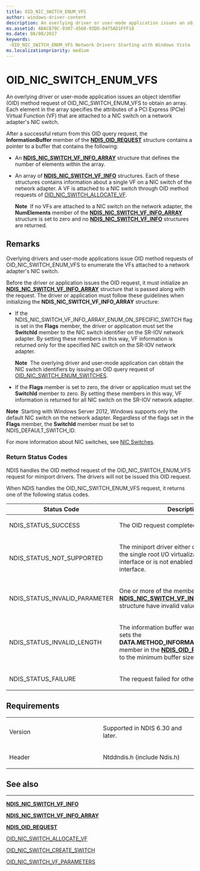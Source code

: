 ```yaml
---
title: OID_NIC_SWITCH_ENUM_VFS
author: windows-driver-content
description: An overlying driver or user-mode application issues an object identifier (OID) method request of OID_NIC_SWITCH_ENUM_VFS to obtain an array.
ms.assetid: ABACB70C-9307-4560-93DD-0475AD1FFF10
ms.date: 08/08/2017
keywords: 
 -OID_NIC_SWITCH_ENUM_VFS Network Drivers Starting with Windows Vista
ms.localizationpriority: medium
---
```


# OID\_NIC\_SWITCH\_ENUM\_VFS


An overlying driver or user-mode application issues an object identifier (OID) method request of OID\_NIC\_SWITCH\_ENUM\_VFS to obtain an array. Each element in the array specifies the attributes of a PCI Express (PCIe) Virtual Function (VF) that are attached to a NIC switch on a network adapter's NIC switch.

After a successful return from this OID query request, the **InformationBuffer** member of the [**NDIS\_OID\_REQUEST**](https://msdn.microsoft.com/library/windows/hardware/ff566710) structure contains a pointer to a buffer that contains the following:

-   An [**NDIS\_NIC\_SWITCH\_VF\_INFO\_ARRAY**](https://msdn.microsoft.com/library/windows/hardware/hh451592) structure that defines the number of elements within the array.

-   An array of [**NDIS\_NIC\_SWITCH\_VF\_INFO**](https://msdn.microsoft.com/library/windows/hardware/hh451591) structures. Each of these structures contains information about a single VF on a NIC switch of the network adapter. A VF is attached to a NIC switch through OID method requests of [OID\_NIC\_SWITCH\_ALLOCATE\_VF](oid-nic-switch-allocate-vf.md).

    **Note**  If no VFs are attached to a NIC switch on the network adapter, the **NumElements** member of the [**NDIS\_NIC\_SWITCH\_VF\_INFO\_ARRAY**](https://msdn.microsoft.com/library/windows/hardware/hh451592) structure is set to zero and no [**NDIS\_NIC\_SWITCH\_VF\_INFO**](https://msdn.microsoft.com/library/windows/hardware/hh451591) structures are returned.

     

Remarks
-------

Overlying drivers and user-mode applications issue OID method requests of OID\_NIC\_SWITCH\_ENUM\_VFS to enumerate the VFs attached to a network adapter's NIC switch.

Before the driver or application issues the OID request, it must initialize an [**NDIS\_NIC\_SWITCH\_VF\_INFO\_ARRAY**](https://msdn.microsoft.com/library/windows/hardware/hh451592) structure that is passed along with the request. The driver or application must follow these guidelines when initializing the **NDIS\_NIC\_SWITCH\_VF\_INFO\_ARRAY** structure:

-   If the NDIS\_NIC\_SWITCH\_VF\_INFO\_ARRAY\_ENUM\_ON\_SPECIFIC\_SWITCH flag is set in the **Flags** member, the driver or application must set the **SwitchId** member to the NIC switch identifier on the SR-IOV network adapter. By setting these members in this way, VF information is returned only for the specified NIC switch on the SR-IOV network adapter.

    **Note**  The overlying driver and user-mode application can obtain the NIC switch identifiers by issuing an OID query request of [OID\_NIC\_SWITCH\_ENUM\_SWITCHES](oid-nic-switch-enum-switches.md).

     

-   If the **Flags** member is set to zero, the driver or application must set the **SwitchId** member to zero. By setting these members in this way, VF information is returned for all NIC switch on the SR-IOV network adapter.

**Note**  Starting with Windows Server 2012, Windows supports only the default NIC switch on the network adapter. Regardless of the flags set in the **Flags** member, the **SwitchId** member must be set to NDIS\_DEFAULT\_SWITCH\_ID.

 

For more information about NIC switches, see [NIC Switches](https://msdn.microsoft.com/library/windows/hardware/hh439961).

### Return Status Codes

NDIS handles the OID method request of the OID\_NIC\_SWITCH\_ENUM\_VFS request for miniport drivers. The drivers will not be issued this OID request.

When NDIS handles the OID\_NIC\_SWITCH\_ENUM\_VFS request, it returns one of the following status codes.

<table>
<colgroup>
<col width="50%" />
<col width="50%" />
</colgroup>
<thead>
<tr class="header">
<th>Status Code</th>
<th>Description</th>
</tr>
</thead>
<tbody>
<tr class="odd">
<td><p>NDIS_STATUS_SUCCESS</p></td>
<td><p>The OID request completed successfully.</p></td>
</tr>
<tr class="even">
<td><p>NDIS_STATUS_NOT_SUPPORTED</p></td>
<td><p>The miniport driver either does not support the single root I/O virtualization (SR-IOV) interface or is not enabled to use the interface.</p></td>
</tr>
<tr class="odd">
<td><p>NDIS_STATUS_INVALID_PARAMETER</p></td>
<td><p>One or more of the members of the <a href="https://msdn.microsoft.com/library/windows/hardware/hh451592" data-raw-source="[&lt;strong&gt;NDIS_NIC_SWITCH_VF_INFO_ARRAY&lt;/strong&gt;](https://msdn.microsoft.com/library/windows/hardware/hh451592)"><strong>NDIS_NIC_SWITCH_VF_INFO_ARRAY</strong></a> structure have invalid values.</p></td>
</tr>
<tr class="even">
<td><p>NDIS_STATUS_INVALID_LENGTH</p></td>
<td><p>The information buffer was too short. NDIS sets the <strong>DATA.METHOD_INFORMATION.BytesNeeded</strong> member in the <a href="https://msdn.microsoft.com/library/windows/hardware/ff566710" data-raw-source="[&lt;strong&gt;NDIS_OID_REQUEST&lt;/strong&gt;](https://msdn.microsoft.com/library/windows/hardware/ff566710)"><strong>NDIS_OID_REQUEST</strong></a> structure to the minimum buffer size that is required.</p></td>
</tr>
<tr class="odd">
<td><p>NDIS_STATUS_FAILURE</p></td>
<td><p>The request failed for other reasons.</p></td>
</tr>
</tbody>
</table>

 

Requirements
------------

<table>
<colgroup>
<col width="50%" />
<col width="50%" />
</colgroup>
<tbody>
<tr class="odd">
<td><p>Version</p></td>
<td><p>Supported in NDIS 6.30 and later.</p></td>
</tr>
<tr class="even">
<td><p>Header</p></td>
<td>Ntddndis.h (include Ndis.h)</td>
</tr>
</tbody>
</table>

## See also


****
[**NDIS\_NIC\_SWITCH\_VF\_INFO**](https://msdn.microsoft.com/library/windows/hardware/hh451591)

[**NDIS\_NIC\_SWITCH\_VF\_INFO\_ARRAY**](https://msdn.microsoft.com/library/windows/hardware/hh451592)

[**NDIS\_OID\_REQUEST**](https://msdn.microsoft.com/library/windows/hardware/ff566710)

[OID\_NIC\_SWITCH\_ALLOCATE\_VF](oid-nic-switch-allocate-vf.md)

[OID\_NIC\_SWITCH\_CREATE\_SWITCH](oid-nic-switch-create-switch.md)

[OID\_NIC\_SWITCH\_VF\_PARAMETERS](oid-nic-switch-vf-parameters.md)

 

 




